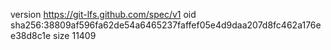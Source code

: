 version https://git-lfs.github.com/spec/v1
oid sha256:38809af596fa62de54a6465237faffef05e4d9daa207d8fc462a176ee38d8c1e
size 11409
